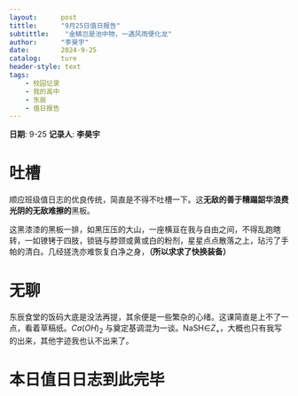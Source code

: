 ```yaml
---
layout:      post
tittle:      "9月25日值日报告"
subtittle:    "金鳞岂是池中物，一遇风雨便化龙"
author:      "李昊宇"
date:        2024-9-25
catalog:     ture
header-style: text
tags: 
    - 校园记录
    - 我的高中
    - 东辰
    - 值日报告
---
```


**日期**: 9-25
**记录人**: **李昊宇**

# 吐槽

顺应班级值日志的优良传统，简直是不得不吐槽一下。这**无敌的善于糟蹋韶华浪费光阴的无敌难擦的**黑板。

这黑漆漆的黑板一排，如黑压压的大山，一座横亘在我与自由之间，不得乱跑瞎转，一如镣铐于四肢，锁链与脖颈或黄或白的粉剂，星星点点散落之上，玷污了手帕的清白。几经搓洗亦难恢复白净之身，**（所以求求了快换装备）**

# 无聊

东辰食堂的饭码大底是没法再提，其余便是一些繁杂的心绪。这课简直是上不了一点，看着草稿纸。$Ca(OH)_2$ 与奠定基调混为一谈。NaSH∈$Z_+$，大概也只有我写的出来，其他字迹我也认不出来了。

# 本日值日日志到此完毕

